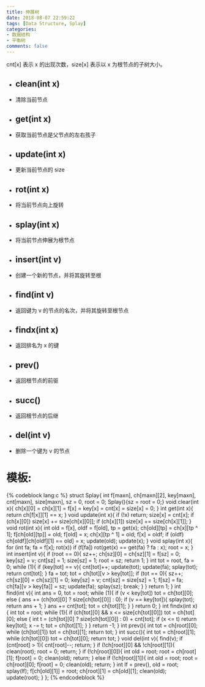 ```yaml
---
title: 伸展树
date: 2018-08-07 22:59:22
tags: [Data Structure, Splay]
categories: 
- 数据结构 
- 平衡树
comments: false
---
```


cnt[x] 表示 x 的出现次数，size[x] 表示以 x 为根节点的子树大小。

- ## clean(int x) 

- 清除当前节点

- ## get(int x) 

- 获取当前节点是父节点的左右孩子

- ## update(int x) 

- 更新当前节点的 size 

- ## rot(int x)

- 将当前节点向上旋转

- ## splay(int x)

- 将当前节点伸展为根节点

- ## insert(int v)

- 创建一个新的节点，并将其旋转至根

- ## find(int v)

- 返回键为 v 的节点的名次，并将其旋转至根节点

- ## findx(int x)

- 返回排名为 x 的键

- ## prev()

- 返回根节点的前驱

- ## succ()

- 返回根节点的后继

- ## del(int v)

- 删除一个键为 v 的节点

# 模板:

{% codeblock lang:c %}
struct Splay{
    int f[maxn], ch[maxn][2], key[maxn], cnt[maxn], size[maxn], sz = 0, root = 0;
    Splay(){sz = root = 0;}
    void clear(int x){
        ch[x][0] = ch[x][1] = f[x] = key[x] = cnt[x] = size[x] = 0;
    }
    int get(int x){
        return ch[f[x]][1] == x;
    }
    void update(int x){
        if (!x) return;
        size[x] = cnt[x];
        if (ch[x][0]) size[x] += size[ch[x][0]];
        if (ch[x][1]) size[x] += size[ch[x][1]];
    }
    void rot(int x){
        int old = f[x], oldf = f[old], tp = get(x);
        ch[old][tp] = ch[x][tp ^ 1]; f[ch[old][tp]] = old;
        f[old] = x; ch[x][tp ^ 1] = old;
        f[x] = oldf;
        if (oldf) ch[oldf][ch[oldf][1] == old] = x;
        update(old); update(x);
    }
    void splay(int x){
        for (int fa; fa = f[x]; rot(x))
            if (f[fa]) rot(get(x) == get(fa) ? fa : x);
        root = x;
    }
    int insert(int v){
        if (root == 0){
            sz++; ch[sz][0] = ch[sz][1] = f[sz] = 0;
            key[sz] = v; cnt[sz] = 1; size[sz] = 1; 
            root = sz;
            return 1;
        }
        int tot = root, fa = 0;
        while (1){
            if (key[tot] == v){
                cnt[tot]++; update(tot); update(fa);
                splay(tot);
                return cnt[tot];
            }
            fa = tot;
            tot = ch[tot][v > key[tot]];
            if (tot == 0){
                sz++; ch[sz][0] = ch[sz][1] = 0; 
                key[sz] = v; cnt[sz] = size[sz] = 1;
                f[sz] = fa; ch[fa][v > key[fa]] = sz;
                update(fa); splay(sz);
                break;
            }
        }
        return 1;
    }
    int find(int v){
        int ans = 0, tot = root;
        while (1){
            if (v < key[tot]) tot = ch[tot][0];
            else {
                ans += (ch[tot][0] ? size[ch[tot][0]] : 0);
                if (v == key[tot]){
                    splay(tot); return ans + 1;
                }
                ans += cnt[tot];
                tot = ch[tot][1];
            } 
        }
        return 0;
    }
    int findx(int x){
        int tot = root;
        while (1){
            if (ch[tot][0] && x <= size[ch[tot][0]]) tot = ch[tot][0];
            else {
                int t = (ch[tot][0] ? size[ch[tot][0]] : 0) + cnt[tot];
                if (x <= t) return key[tot];
                x -= t; tot = ch[tot][1];
            }
        }
        return -1;
    }
    int prev(){
        int tot = ch[root][0];
        while (ch[tot][1]) tot = ch[tot][1];
        return tot;
    }
    int succ(){
        int tot = ch[root][1];
        while (ch[tot][0]) tot = ch[tot][0];
        return tot;
    }
    void del(int v){
        find(v);
        if (cnt[root] > 1){
            cnt[root]--; return;
        }
        if (!ch[root][0] && !ch[root][1]){
            clean(root); root = 0; return;
        }
        if (!ch[root][0]){
            int old = root; root = ch[root][1]; f[root] = 0;
            clean(old); return;
        }
        else if (!ch[root][1]){
            int old = root; root = ch[root][0]; f[root] = 0;
            clean(old); return;
        }
        int lf = prev(), old = root;
        splay(lf); f[ch[old][1]] = root; ch[root][1] = ch[old][1];
        clean(old); update(root);
    }
};
{% endcodeblock %}
